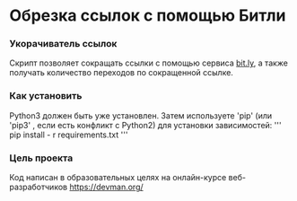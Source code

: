 # Обрезка ссылок с помощью Битли

### Укорачиватель ссылок

Скрипт позволяет сокращать ссылки с помощью сервиса [bit.ly](https://bitly.com
), а также получать количество переходов по сокращенной ссылке.

### Как установить

Python3 должен быть уже установлен.
Затем используете 'pip' (или 'pip3' , если есть конфликт с Python2) для установки зависимостей:
'''
pip install - r requirements.txt
'''
### Цель проекта

Код написан в образовательных целях на онлайн-курсе веб-разработчиков https://devman.org/
